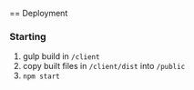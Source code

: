 == Deployment

### Starting

1. gulp build in `/client`
2. copy built files in `/client/dist` into `/public`
3. `npm start`